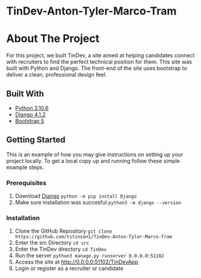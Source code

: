 # TinDev-Anton-Tyler-Marco-Tram
# About The Project
For this project, we built TinDev, a site aimed at helping candidates connect with recruiters to find the perfect technical position for them.  This site was built with Python and Django.  The front-end of the site uses bootstrap to deliver a clean, professional design feel.


## Built With
* [Python 3.10.6](https://www.python.org/)
* [Django 4.1.2](https://www.djangoproject.com/)
* [Bootstrap 5](https://getbootstrap.com)


## Getting Started
This is an example of how you may give instructions on setting up your project locally.
To get a local copy up and running follow these simple example steps.

### Prerequisites
1. Download [Django](https://docs.djangoproject.com/en/3.2/topics/install/#installing-official-release)
    ```python -m pip install Django```
2. Make sure installation was succesful
    ```python3 -m django --version```

### Installation
1. Clone the GitHub Repository
    ```git clone https://github.com/tstinson1/TinDev-Anton-Tyler-Marco-Tram```
2. Enter the src Directory
    ```cd src```
3. Enter the TinDev directory
    ```cd TinDev```
4. Run the server
    ```python3 manage.py runserver 0.0.0.0:51102```
5. Access the site at http://0.0.0.0:51102/TinDevApp
6. Login or register as a recruiter or candidate
